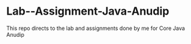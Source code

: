 # Lab--Assignment-Java-Anudip
This repo directs to the lab and assignments done by me for Core Java Anudip
